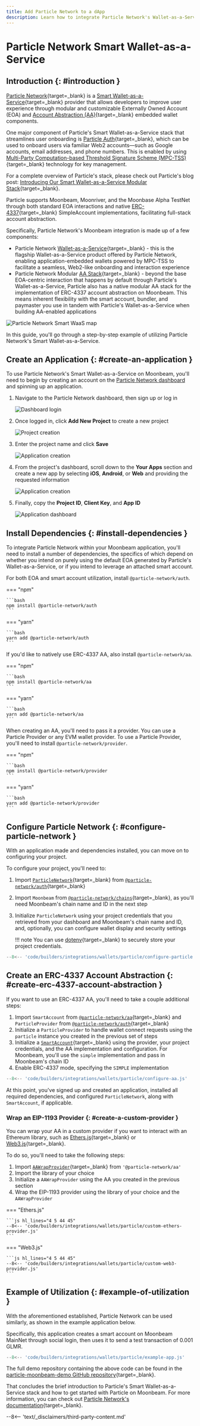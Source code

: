 ```yaml
---
title: Add Particle Network to a dApp
description: Learn how to integrate Particle Network's Wallet-as-a-Service into a dApp built on Moonbeam to enable MPC-based onboarding and ERC-4337 AA interaction.
---
```


# Particle Network Smart Wallet-as-a-Service

## Introduction {: #introduction }

[Particle Network](https://particle.network/){target=\_blank} is a [Smart Wallet-as-a-Service](https://docs.particle.network/getting-started/smart-wallet-as-a-service){target=\_blank} provider that allows developers to improve user experience through modular and customizable Externally Owned Account (EOA) and [Account Abstraction (AA)](https://docs.particle.network/developers/account-abstraction){target=\_blank} embedded wallet components.

One major component of Particle's Smart Wallet-as-a-Service stack that streamlines user onboarding is [Particle Auth](https://docs.particle.network/developers/auth-service){target=\_blank}, which can be used to onboard users via familiar Web2 accounts—such as Google accounts, email addresses, and phone numbers. This is enabled by using [Multi-Party Computation-based Threshold Signature Scheme (MPC-TSS)](https://docs.particle.network/developers/auth-service){target=\_blank} technology for key management.

For a complete overview of Particle's stack, please check out Particle's blog post: [Introducing Our Smart Wallet-as-a-Service Modular Stack](https://blog.particle.network/announcing-our-smart-wallet-as-a-service-modular-stack-upgrading-waas-with-erc-4337/){target=\_blank}.

Particle supports Moonbeam, Moonriver, and the Moonbase Alpha TestNet through both standard EOA interactions and native [ERC-4337](https://eips.ethereum.org/EIPS/eip-4337){target=\_blank} SimpleAccount implementations, facilitating full-stack account abstraction.
  
Specifically, Particle Network's Moonbeam integration is made up of a few components:

- Particle Network [Wallet-as-a-Service](https://docs.particle.network/getting-started/smart-wallet-as-a-service){target=\_blank} - this is the flagship Wallet-as-a-Service product offered by Particle Network, enabling application-embedded wallets powered by MPC-TSS to facilitate a seamless, Web2-like onboarding and interaction experience
- Particle Network Modular [AA Stack](https://docs.particle.network/developers/account-abstraction){target=\_blank} - beyond the base EOA-centric interaction that happens by default through Particle's Wallet-as-a-Service, Particle also has a native modular AA stack for the implementation of ERC-4337 account abstraction on Moonbeam. This means inherent flexibility with the smart account, bundler, and paymaster you use in tandem with Particle's Wallet-as-a-Service when building AA-enabled applications

![Particle Network Smart WaaS map](/images/builders/integrations/wallets/particle/particle-1.png)

In this guide, you'll go through a step-by-step example of utilizing Particle Network's Smart Wallet-as-a-Service.

## Create an Application {: #create-an-application }

To use Particle Network's Smart Wallet-as-a-Service on Moonbeam, you'll need to begin by creating an account on the [Particle Network dashboard](https://dashboard.particle.network) and spinning up an application.

1. Navigate to the Particle Network dashboard, then sign up or log in

    ![Dashboard login](/images/builders/integrations/wallets/particle/particle-2.png)

2. Once logged in, click **Add New Project** to create a new project

    ![Project creation](/images/builders/integrations/wallets/particle/particle-3.png)

3. Enter the project name and click **Save**

    ![Application creation](/images/builders/integrations/wallets/particle/particle-4.png)

4. From the project's dashboard, scroll down to the **Your Apps** section and create a new app by selecting **iOS**, **Android**, or **Web** and providing the requested information

    ![Application creation](/images/builders/integrations/wallets/particle/particle-5.png)

5. Finally, copy the **Project ID**, **Client Key**, and **App ID**

    ![Application dashboard](/images/builders/integrations/wallets/particle/particle-6.png)

## Install Dependencies {: #install-dependencies }

To integrate Particle Network within your Moonbeam application, you'll need to install a number of dependencies, the specifics of which depend on whether you intend on purely using the default EOA generated by Particle's Wallet-as-a-Service, or if you intend to leverage an attached smart account.

For both EOA and smart account utilization, install `@particle-network/auth`.

=== "npm"

    ```bash
    npm install @particle-network/auth
    ```

=== "yarn"

    ```bash
    yarn add @particle-network/auth
    ```

If you'd like to natively use ERC-4337 AA, also install `@particle-network/aa`.

=== "npm"

    ```bash
    npm install @particle-network/aa
    ```

=== "yarn"

    ```bash
    yarn add @particle-network/aa
    ```

When creating an AA, you'll need to pass it a provider. You can use a Particle Provider or any EVM wallet provider. To use a Particle Provider, you'll need to install `@particle-network/provider`.

=== "npm"

    ```bash
    npm install @particle-network/provider
    ```

=== "yarn"

    ```bash
    yarn add @particle-network/provider
    ```

## Configure Particle Network {: #configure-particle-network }

With an application made and dependencies installed, you can move on to configuring your project.

To configure your project, you'll need to:

1. Import [`ParticleNetwork`](https://docs.particle.network/developers/auth-service/sdks/web#step-2-setup-developer-api-key){target=\_blank} from [`@particle-network/auth`](https://docs.particle.network/developers/auth-service/sdks/web){target=\_blank}
2. Import `Moonbeam` from [`@particle-network/chains`](https://docs.particle.network/developers/other-services/node-service/evm-chains-api){target=\_blank}, as you'll need Moonbeam's chain name and ID in the next step
3. Initialize `ParticleNetwork` using your project credentials that you retrieved from your dashboard and Moonbeam's chain name and ID, and, optionally, you can configure wallet display and security settings

    !!! note
        You can use [dotenv](https://www.dotenv.org/){target=\_blank} to securely store your project credentials.

```js
--8<-- 'code/builders/integrations/wallets/particle/configure-particle.js'
```

## Create an ERC-4337 Account Abstraction {: #create-erc-4337-account-abstraction }

If you want to use an ERC-4337 AA, you'll need to take a couple additional steps:

1. Import `SmartAccount` from [`@particle-network/aa`](https://docs.particle.network/developers/account-abstraction/sdks/web){target=\_blank} and `ParticleProvider` from [`@particle-network/auth`](https://docs.particle.network/developers/auth-service/sdks/web){target=\_blank}
2. Initialize a `ParticleProvider` to handle wallet connect requests using the `particle` instance you created in the previous set of steps
3. Initialize a [`SmartAccount`](https://docs.particle.network/developers/account-abstraction/sdks/web#initialize-the-smartaccount){target=\_blank} using the provider, your project credentials, and the AA implementation and configuration. For Moonbeam, you'll use the `simple` implementation and pass in Moonbeam's chain ID
4. Enable ERC-4337 mode, specifying the `SIMPLE` implementation

```js hl_lines="3 4 21-34 37-40"
--8<-- 'code/builders/integrations/wallets/particle/configure-aa.js'
```

At this point, you've signed up and created an application, installed all required dependencies, and configured `ParticleNetwork`, along with `SmartAccount`, if applicable.

### Wrap an EIP-1193 Provider {: #create-a-custom-provider }

You can wrap your AA in a custom provider if you want to interact with an Ethereum library, such as [Ethers.js](https://docs.ethers.org/){target=\_blank} or [Web3.js](https://docs.web3js.org/){target=\_blank}.

To do so, you'll need to take the following steps:

1. Import [`AAWrapProvider`](https://docs.particle.network/developers/account-abstraction/sdks/web#initialize-the-smartaccount){target=\_blank} from `'@particle-network/aa'`
2. Import the library of your choice
3. Initialize a `AAWrapProvider` using the AA you created in the previous section
4. Wrap the EIP-1193 provider using the library of your choice and the `AAWrapProvider`

=== "Ethers.js"

    ```js hl_lines="4 5 44 45"
    --8<-- 'code/builders/integrations/wallets/particle/custom-ethers-provider.js'
    ```

=== "Web3.js"

    ```js hl_lines="4 5 44 45"
    --8<-- 'code/builders/integrations/wallets/particle/custom-web3-provider.js'
    ```

## Example of Utilization {: #example-of-utilization }

With the aforementioned established, Particle Network can be used similarly, as shown in the example application below.

Specifically, this application creates a smart account on Moonbeam MainNet through social login, then uses it to send a test transaction of 0.001 GLMR.

```js
--8<-- 'code/builders/integrations/wallets/particle/example-app.js'
```

The full demo repository containing the above code can be found in the [particle-moonbeam-demo GitHub repository](https://github.com/TABASCOatw/particle-moonbeam-demo){target=\_blank}.

That concludes the brief introduction to Particle's Smart Wallet-as-a-Service stack and how to get started with Particle on Moonbeam. For more information, you can check out [Particle Network's documentation](https://docs.particle.network){target=\_blank}.

--8<-- 'text/_disclaimers/third-party-content.md'
